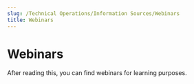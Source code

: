 ```yaml
---
slug: /Technical Operations/Information Sources/Webinars
title: Webinars
---
```

# Webinars

After reading this, you can find webinars for learning purposes.
